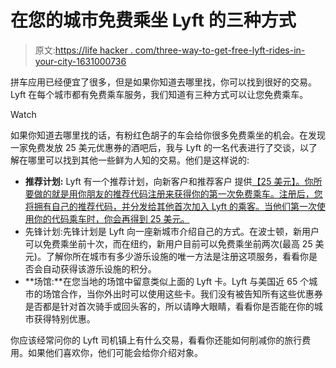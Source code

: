 # 在您的城市免费乘坐 Lyft 的三种方式

> 原文:[https://life hacker . com/three-way-to-get-free-lyft-rides-in-your-city-1631000736](https://lifehacker.com/three-ways-to-get-free-lyft-rides-in-your-city-1631000736)

拼车应用已经便宜了很多，但是如果你知道去哪里找，你可以找到很好的交易。Lyft 在每个城市都有免费乘车服务，我们知道有三种方式可以让您免费乘车。

Watch

如果你知道去哪里找的话，有粉红色胡子的车会给你很多免费乘坐的机会。在发现一家免费发放 25 美元优惠券的酒吧后，我与 Lyft 的一名代表进行了交谈，以了解在哪里可以找到其他一些鲜为人知的交易。他们是这样说的:

*   **推荐计划:** Lyft 有一个推荐计划，向新客户和推荐客户 提供[【25 美元】。你所要做的就是用你朋友的推荐代码注册来获得你的第一次免费乘车。注册后，您将拥有自己的推荐代码，并分发给其他首次加入 Lyft 的乘客。当他们第一次使用你的代码乘车时，你会再得到 25 美元。](https://www.lyft.com/help/article/1455280)
*   先锋计划:先锋计划是 Lyft 向一座新城市介绍自己的方式。在波士顿，新用户可以免费乘坐前十次，而在纽约，新用户目前可以免费乘坐前两次(最高 25 美元)。了解你所在城市有多少游乐设施的唯一方法是注册这项服务，看看你是否会自动获得该游乐设施的积分。
*   **场馆:**在您当地的场馆中留意类似上面的 Lyft 卡。Lyft 与美国近 65 个城市的场馆合作，当你外出时可以使用这些卡。我们没有被告知所有这些优惠券是否都是针对首次骑手或回头客的，所以请睁大眼睛，看看你是否能在你的城市获得特别优惠。

你应该经常问你的 Lyft 司机镇上有什么交易，看看你还能如何削减你的旅行费用。如果他们喜欢你，他们可能会给你介绍对象。